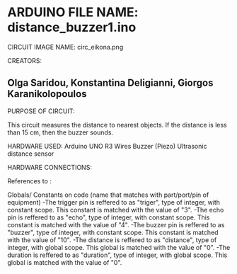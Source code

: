 
# ARDUINO FILE NAME: distance_buzzer1.ino

CIRCUIT IMAGE NAME: circ_eikona.png 

CREATORS: 
 
**Olga Saridou,
Konstantina Deligianni,
Giorgos Karanikolopoulos**
-

PURPOSE OF CIRCUIT:

This circuit measures the distance to nearest objects. If the distance is less than 15 cm, then the buzzer sounds.

HARDWARE USED: 
Arduino UNO R3
Wires
Buzzer (Piezo)
Ultrasonic distance sensor

HARDWARE CONNECTIONS:

References to : 

Globals/ Constants on code (name that matches with part/port/pin of equipment)
-The trigger pin is reffered to as "triger", type of integer, with constant scope. This 
constant is matched with the value of "3".
-The echo pin is reffered to as "echo", type of integer, with constant scope. This 
constant is matched with the value of "4".
-The buzzer pin is reffered to as "buzzer", type of integer, with constant scope. This 
constant is matched with the value of "10".
-The distance is reffered to as "distance", type of integer, with global scope. This 
global is matched with the value of "0".
-The duration is reffered to as "duration", type of integer, with global scope. This 
global is matched with the value of "0".
